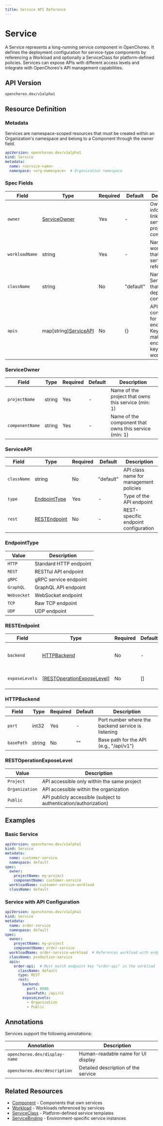 ```yaml
---
title: Service API Reference
---
```


# Service

A Service represents a long-running service component in OpenChoreo. It defines the deployment configuration for
service-type components by referencing a Workload and optionally a ServiceClass for platform-defined policies.
Services can expose APIs with different access levels and integrate with OpenChoreo's API management capabilities.

## API Version

`openchoreo.dev/v1alpha1`

## Resource Definition

### Metadata

Services are namespace-scoped resources that must be created within an Organization's namespace and belong to a
Component through the owner field.

```yaml
apiVersion: openchoreo.dev/v1alpha1
kind: Service
metadata:
  name: <service-name>
  namespace: <org-namespace>  # Organization namespace
```

### Spec Fields

| Field          | Type                                    | Required | Default   | Description                                                                       |
|----------------|-----------------------------------------|----------|-----------|-----------------------------------------------------------------------------------|
| `owner`        | [ServiceOwner](#serviceowner)          | Yes      | -         | Ownership information linking the service to a project and component              |
| `workloadName` | string                                  | Yes      | -         | Name of the workload that this service references                                 |
| `className`    | string                                  | No       | "default" | Name of the ServiceClass that provides deployment configuration                   |
| `apis`         | map[string][ServiceAPI](#serviceapi)   | No       | {}        | API configuration for endpoints. Keys must match endpoint keys in the workload    |

### ServiceOwner

| Field           | Type   | Required | Default | Description                                            |
|-----------------|--------|----------|---------|--------------------------------------------------------|
| `projectName`   | string | Yes      | -       | Name of the project that owns this service (min: 1)    |
| `componentName` | string | Yes      | -       | Name of the component that owns this service (min: 1)  |

### ServiceAPI

| Field         | Type                                | Required | Default   | Description                                            |
|---------------|-------------------------------------|----------|-----------|--------------------------------------------------------|
| `className`   | string                              | No       | "default" | API class name for management policies                 |
| `type`        | [EndpointType](#endpointtype)      | Yes      | -         | Type of the API endpoint                               |
| `rest`        | [RESTEndpoint](#restendpoint)      | No       | -         | REST-specific endpoint configuration                   |

### EndpointType

| Value       | Description                                    |
|-------------|------------------------------------------------|
| `HTTP`      | Standard HTTP endpoint                        |
| `REST`      | RESTful API endpoint                          |
| `gRPC`      | gRPC service endpoint                         |
| `GraphQL`   | GraphQL API endpoint                          |
| `Websocket` | WebSocket endpoint                            |
| `TCP`       | Raw TCP endpoint                              |
| `UDP`       | UDP endpoint                                  |

### RESTEndpoint

| Field          | Type                                                        | Required | Default | Description                                    |
|----------------|-------------------------------------------------------------|----------|---------|------------------------------------------------|
| `backend`      | [HTTPBackend](#httpbackend)                                | No       | -       | Backend configuration for the REST endpoint    |
| `exposeLevels` | [[RESTOperationExposeLevel](#restoperationexposelevel)]    | No       | []      | Access levels for the REST API                 |

### HTTPBackend

| Field      | Type   | Required | Default | Description                                            |
|------------|--------|----------|---------|--------------------------------------------------------|
| `port`     | int32  | Yes      | -       | Port number where the backend service is listening     |
| `basePath` | string | No       | ""      | Base path for the API (e.g., "/api/v1")               |

### RESTOperationExposeLevel

| Value          | Description                                                      |
|----------------|------------------------------------------------------------------|
| `Project`      | API accessible only within the same project                      |
| `Organization` | API accessible within the organization                           |
| `Public`       | API publicly accessible (subject to authentication/authorization) |

## Examples

### Basic Service

```yaml
apiVersion: openchoreo.dev/v1alpha1
kind: Service
metadata:
  name: customer-service
  namespace: default
spec:
  owner:
    projectName: my-project
    componentName: customer-service
  workloadName: customer-service-workload
  className: default
```

### Service with API Configuration

```yaml
apiVersion: openchoreo.dev/v1alpha1
kind: Service
metadata:
  name: order-service
  namespace: default
spec:
  owner:
    projectName: my-project
    componentName: order-service
  workloadName: order-service-workload  # References workload with endpoint "order-api"
  className: production-service
  apis:
    order-api:  # Must match endpoint key "order-api" in the workload
      className: default
      type: REST
      rest:
        backend:
          port: 8080
          basePath: /api/v1
        exposeLevels:
          - Organization
          - Public
```

## Annotations

Services support the following annotations:

| Annotation                    | Description                         |
|-------------------------------|-------------------------------------|
| `openchoreo.dev/display-name` | Human-readable name for UI display  |
| `openchoreo.dev/description`  | Detailed description of the service |

## Related Resources

- [Component](/docs/reference/api/application/component/) - Components that own services
- [Workload](/docs/reference/api/application/workload/) - Workloads referenced by services
- [ServiceClass](/docs/reference/api/platform/serviceclass/) - Platform-defined service templates
- [ServiceBinding](/docs/reference/api/runtime/servicebinding/) - Environment-specific service instances